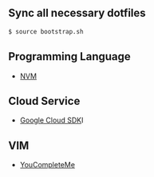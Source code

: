 ## Sync all necessary dotfiles

```bash
$ source bootstrap.sh
```

## Programming Language
- [NVM](https://github.com/creationix/nvm)
 
## Cloud Service
- [Google Cloud SDK](https://cloud.google.com/sdk/docs/#install_the_latest_cloud_tools_version_cloudsdk_current_version)I

## VIM
- [YouCompleteMe](https://github.com/Valloric/YouCompleteMe)

